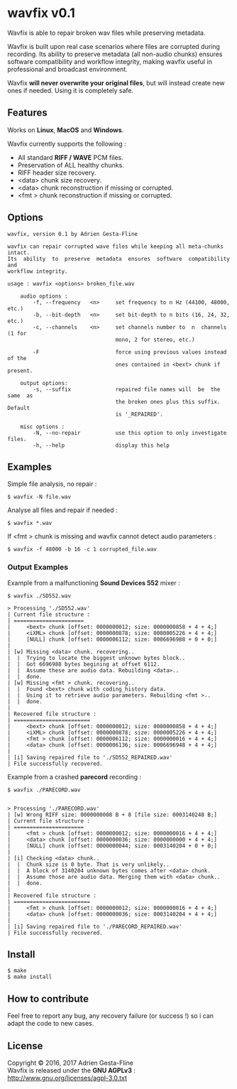 wavfix v0.1
===

Wavfix is able to repair broken wav files while preserving metadata.

Wavfix is built upon real case scenarios where files are corrupted during recording. Its ability to preserve metadata (all non-audio chunks) ensures software compatibility and workflow integrity, making wavfix useful in professional and broadcast environment.

Wavfix __will never overwrite your original files__, but will instead create new ones if needed. Using it is completely safe.

## Features

Works on __Linux__, __MacOS__ and __Windows__.

Wavfix currently supports the following :

* All standard __RIFF / WAVE__ PCM files.
* Preservation of ALL healthy chunks.
* RIFF header size recovery.
* &lt;data&gt; chunk size recovery.
* &lt;data&gt; chunk reconstruction if missing or corrupted.
* &lt;fmt &gt; chunk reconstruction if missing or corrupted.

## Options

```
wavfix, version 0.1 by Adrien Gesta-Fline

wavfix can repair corrupted wave files while keeping all meta-chunks intact.
Its  ability  to  preserve  metadata  ensures  software  compatibility  and 
workflow integrity.

usage : wavfix <options> broken_file.wav

    audio options :
        -f, --frequency   <n>     set frequency to n Hz (44100, 48000, etc.)
        -b, --bit-depth   <n>     set bit-depth to n bits (16, 24, 32, etc.)
        -c, --channels    <n>     set channels number to  n  channels (1 for
                                  mono, 2 for stereo, etc.)

        -F                        force using previous values instead of the
                                  ones contained in <bext> chunk if present.

    output options:
        -s, --suffix              repaired file names will  be  the same  as
                                  the broken ones plus this suffix.  Default
                                  is '_REPAIRED'.

    misc options :
        -N, --no-repair           use this option to only investigate files.
        -h, --help                display this help
```

## Examples

Simple file analysis, no repair :

```
$ wavfix -N file.wav
```
Analyse all files and repair if needed :

```
$ wavfix *.wav
```
If &lt;fmt &gt; chunk is missing and wavfix cannot detect audio parameters :

```
$ wavfix -f 48000 -b 16 -c 1 corrupted_file.wav
```

### Output Examples
Example from a malfunctioning __Sound Devices 552__ mixer :
```
$ wavfix ./SD552.wav

> Processing './SD552.wav' 
| Current file structure :
| ======================
|     <bext> chunk [offset: 0000000012; size: 0000000858 + 4 + 4;] 
|     <iXML> chunk [offset: 0000000878; size: 0000005226 + 4 + 4;] 
|     [NULL] chunk [offset: 0000006112; size: 0006696988 + 0 + 0;] 
|
| [w] Missing <data> chunk. recovering.. 
|  |  Trying to locate the biggest unknown bytes block..
|  |  Got 6696988 bytes begining at offset 6112.
|  |  Assume these are audio data. Rebuilding <data>..
|  |  done.
| [w] Missing <fmt > chunk. recovering.. 
|  |  Found <bext> chunk with coding_history data.
|  |  Using it to retrieve audio parameters. Rebuilding <fmt >..
|  |  done.
|
| Recovered file structure :
| ========================
|     <bext> chunk [offset: 0000000012; size: 0000000858 + 4 + 4;] 
|     <iXML> chunk [offset: 0000000878; size: 0000005226 + 4 + 4;] 
|     <fmt > chunk [offset: 0000006112; size: 0000000016 + 4 + 4;] 
|     <data> chunk [offset: 0000006136; size: 0006696948 + 4 + 4;]
|
| [i] Saving repaired file to './SD552_REPAIRED.wav'
| File successfully recovered.

```

Example from a crashed __parecord__ recording :
```
$ wavfix ./PARECORD.wav 


> Processing './PARECORD.wav' 
| [w] Wrong RIFF size: 0000000008 B + 8 [file size: 0003140248 B;]
| Current file structure :
| ======================
|     <fmt > chunk [offset: 0000000012; size: 0000000016 + 4 + 4;] 
|     <data> chunk [offset: 0000000036; size: 0000000000 + 4 + 4;] 
|     [NULL] chunk [offset: 0000000044; size: 0003140204 + 0 + 0;] 
|
| [i] Checking <data> chunk.. 
|  |  Chunk size is 0 byte. That is very unlikely..
|  |  A block of 3140204 unknown bytes comes after <data> chunk.
|  |  Assume those are audio data. Merging them with <data> chunk..
|  |  done.
|
| Recovered file structure :
| ========================
|     <fmt > chunk [offset: 0000000012; size: 0000000016 + 4 + 4;] 
|     <data> chunk [offset: 0000000036; size: 0003140204 + 4 + 4;]
|
| [i] Saving repaired file to './PARECORD_REPAIRED.wav'
| File successfully recovered.
```

## Install

```
$ make
$ make install
```

## How to contribute

Feel free to report any bug, any recovery failure (or success !) so i can adapt the code to new cases.

## License
Copyright © 2016, 2017 Adrien Gesta-Fline<br />
Wavfix is released under the __GNU AGPLv3__ : http://www.gnu.org/licenses/agpl-3.0.txt
